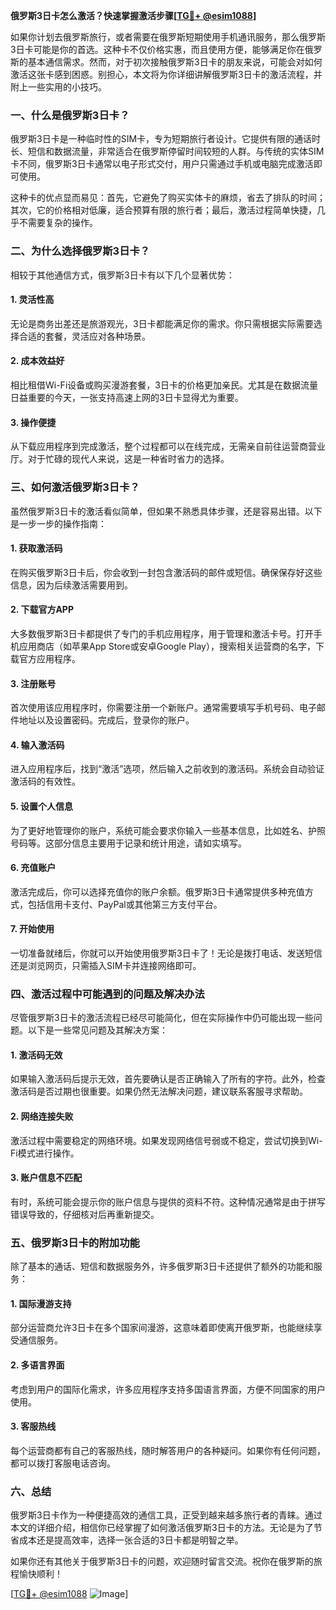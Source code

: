 **俄罗斯3日卡怎么激活？快速掌握激活步骤[[TG💪+ @esim1088](https://t.me/s/esim1088)]**

如果你计划去俄罗斯旅行，或者需要在俄罗斯短期使用手机通讯服务，那么俄罗斯3日卡可能是你的首选。这种卡不仅价格实惠，而且使用方便，能够满足你在俄罗斯的基本通信需求。然而，对于初次接触俄罗斯3日卡的朋友来说，可能会对如何激活这张卡感到困惑。别担心，本文将为你详细讲解俄罗斯3日卡的激活流程，并附上一些实用的小技巧。

### **一、什么是俄罗斯3日卡？**

俄罗斯3日卡是一种临时性的SIM卡，专为短期旅行者设计。它提供有限的通话时长、短信和数据流量，非常适合在俄罗斯停留时间较短的人群。与传统的实体SIM卡不同，俄罗斯3日卡通常以电子形式交付，用户只需通过手机或电脑完成激活即可使用。

这种卡的优点显而易见：首先，它避免了购买实体卡的麻烦，省去了排队的时间；其次，它的价格相对低廉，适合预算有限的旅行者；最后，激活过程简单快捷，几乎不需要复杂的操作。

### **二、为什么选择俄罗斯3日卡？**

相较于其他通信方式，俄罗斯3日卡有以下几个显著优势：

#### **1. 灵活性高**
无论是商务出差还是旅游观光，3日卡都能满足你的需求。你只需根据实际需要选择合适的套餐，灵活应对各种场景。

#### **2. 成本效益好**
相比租借Wi-Fi设备或购买漫游套餐，3日卡的价格更加亲民。尤其是在数据流量日益重要的今天，一张支持高速上网的3日卡显得尤为重要。

#### **3. 操作便捷**
从下载应用程序到完成激活，整个过程都可以在线完成，无需亲自前往运营商营业厅。对于忙碌的现代人来说，这是一种省时省力的选择。

### **三、如何激活俄罗斯3日卡？**

虽然俄罗斯3日卡的激活看似简单，但如果不熟悉具体步骤，还是容易出错。以下是一步一步的操作指南：

#### **1. 获取激活码**
在购买俄罗斯3日卡后，你会收到一封包含激活码的邮件或短信。确保保存好这些信息，因为后续激活需要用到。

#### **2. 下载官方APP**
大多数俄罗斯3日卡都提供了专门的手机应用程序，用于管理和激活卡号。打开手机应用商店（如苹果App Store或安卓Google Play），搜索相关运营商的名字，下载官方应用程序。

#### **3. 注册账号**
首次使用该应用程序时，你需要注册一个新账户。通常需要填写手机号码、电子邮件地址以及设置密码。完成后，登录你的账户。

#### **4. 输入激活码**
进入应用程序后，找到“激活”选项，然后输入之前收到的激活码。系统会自动验证激活码的有效性。

#### **5. 设置个人信息**
为了更好地管理你的账户，系统可能会要求你输入一些基本信息，比如姓名、护照号码等。这部分信息主要用于记录和统计用途，请如实填写。

#### **6. 充值账户**
激活完成后，你可以选择充值你的账户余额。俄罗斯3日卡通常提供多种充值方式，包括信用卡支付、PayPal或其他第三方支付平台。

#### **7. 开始使用**
一切准备就绪后，你就可以开始使用俄罗斯3日卡了！无论是拨打电话、发送短信还是浏览网页，只需插入SIM卡并连接网络即可。

### **四、激活过程中可能遇到的问题及解决办法**

尽管俄罗斯3日卡的激活流程已经尽可能简化，但在实际操作中仍可能出现一些问题。以下是一些常见问题及其解决方案：

#### **1. 激活码无效**
如果输入激活码后提示无效，首先要确认是否正确输入了所有的字符。此外，检查激活码是否过期也很重要。如果仍然无法解决问题，建议联系客服寻求帮助。

#### **2. 网络连接失败**
激活过程中需要稳定的网络环境。如果发现网络信号弱或不稳定，尝试切换到Wi-Fi模式进行操作。

#### **3. 账户信息不匹配**
有时，系统可能会提示你的账户信息与提供的资料不符。这种情况通常是由于拼写错误导致的，仔细核对后再重新提交。

### **五、俄罗斯3日卡的附加功能**

除了基本的通话、短信和数据服务外，许多俄罗斯3日卡还提供了额外的功能和服务：

#### **1. 国际漫游支持**
部分运营商允许3日卡在多个国家间漫游，这意味着即使离开俄罗斯，也能继续享受通信服务。

#### **2. 多语言界面**
考虑到用户的国际化需求，许多应用程序支持多国语言界面，方便不同国家的用户使用。

#### **3. 客服热线**
每个运营商都有自己的客服热线，随时解答用户的各种疑问。如果你有任何问题，都可以拨打客服电话咨询。

### **六、总结**

俄罗斯3日卡作为一种便捷高效的通信工具，正受到越来越多旅行者的青睐。通过本文的详细介绍，相信你已经掌握了如何激活俄罗斯3日卡的方法。无论是为了节省成本还是提高效率，选择一张合适的3日卡都是明智之举。

如果你还有其他关于俄罗斯3日卡的问题，欢迎随时留言交流。祝你在俄罗斯的旅程愉快顺利！

[[TG💪+ @esim1088](https://t.me/s/esim1088) ![Image](https://i.postimg.cc/4NQfJmqS/Snipaste-2025-05-13-00-14-12.png)]